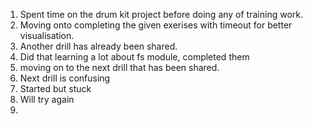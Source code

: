 1. Spent time on the drum kit project before doing any of training work.
2. Moving onto completing the given exerises with timeout for better visualisation.
3. Another drill has already been shared.
4. Did that learning a lot about fs module, completed them
5. moving on to the next drill that has been shared.
6. Next drill is confusing
7. Started but stuck
8. Will try again
9. 
